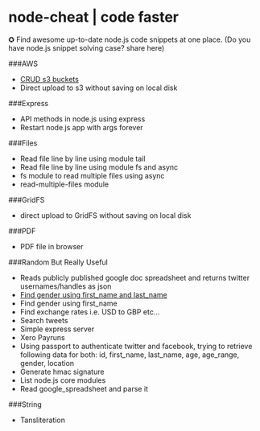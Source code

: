 # node-cheat | code faster
&#x272a; 
Find awesome up-to-date node.js code snippets at one place. (Do you have node.js snippet solving case? share here)


###AWS
<ul>
    <li><a href='https://github.com/zishon89us/node-cheat/blob/master/aws/s3/create_bucket.js' target='_blank'>CRUD s3 buckets</a></li>
    <li>Direct upload to s3 without saving on local disk </li>
</ul> 
###Express
<ul>
    <li>API methods in node.js using express </li>
    <li>Restart node.js app with args forever</li>
</ul> 
###Files
<ul>
    <li>Read file line by line using module tail</li>
    <li>Read file line by line using module fs and async</li>
    <li>fs module to read multiple files using async </li>
    <li>read-multiple-files module </li>
</ul>
###GridFS
<ul>
    <li>direct upload to GridFS without saving on local disk</li>
</ul>
###PDF
<ul>
    <li>PDF file in browser </li>
</ul> 
###Random But Really Useful
<ul>
    <li>Reads publicly published google doc spreadsheet and returns twitter usernames/handles as json </li>
    <li><a href='https://github.com/zishon89us/node-cheat/blob/master/random/small_tasks/gender_by_name.js' target='_blank'>Find gender using first_name and last_name </a></li> 
    <li>Find gender using first_name </li>
    <li>Find exchange rates i.e. USD to GBP etc... </li> 
    <li>Search tweets </li>
    <li>Simple express server</li> 
    <li>Xero Payruns </li>
    <li>Using passport to authenticate twitter and facebook, trying to retrieve following data for both: id, first_name, last_name, age, age_range, gender, location </li>
    <li>Generate hmac signature </li>
    <li>List node.js core modules </li>
    <li>Read google_spreadsheet and parse it </li>
</ul> 
###String
<ul>
    <li>Tansliteration</li>
</ul>
